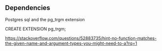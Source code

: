 
## Dependencies

Postgres sql and the pg_trgm extension

CREATE EXTENSION pg_trgm;

https://stackoverflow.com/questions/52883735/hint-no-function-matches-the-given-name-and-argument-types-you-might-need-to-a?rq=1